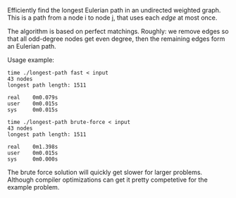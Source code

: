 Efficiently find the longest Eulerian path in an undirected weighted graph.
This is a path from a node i to node j, that uses each *edge* at most once.

The algorithm is based on perfect matchings. Roughly: we remove edges so that all odd-degree nodes get even degree, then the remaining edges form an Eulerian path.


Usage example:

    time ./longest-path fast < input
    43 nodes
    longest path length: 1511

    real    0m0.079s
    user    0m0.015s
    sys     0m0.015s

    time ./longest-path brute-force < input
    43 nodes
    longest path length: 1511

    real    0m1.398s
    user    0m0.015s
    sys     0m0.000s

The brute force solution will quickly get slower for larger problems. Although compiler optimizations can get it pretty competetive for the example problem.
